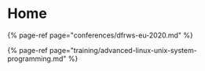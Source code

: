 # Home



{% page-ref page="conferences/dfrws-eu-2020.md" %}

{% page-ref page="training/advanced-linux-unix-system-programming.md" %}




